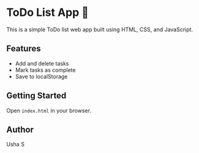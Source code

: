 # ToDo List App 📝

This is a simple ToDo list web app built using HTML, CSS, and JavaScript.

## Features
- Add and delete tasks
- Mark tasks as complete
- Save to localStorage

## Getting Started
Open `index.html` in your browser.

## Author
Usha S
